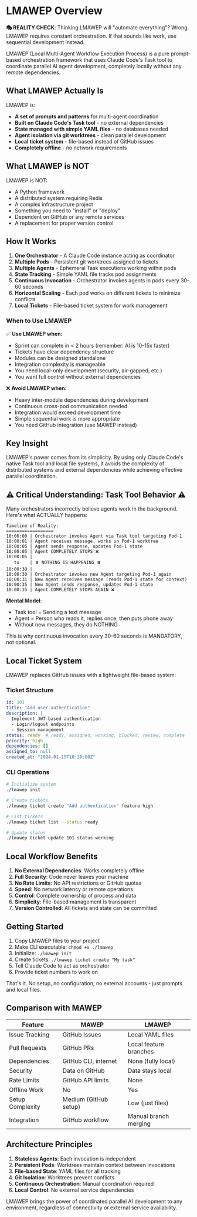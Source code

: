 # LMAWEP Overview

**🎭 REALITY CHECK**: Thinking LMAWEP will "automate everything"? Wrong. LMAWEP requires constant orchestration. If that sounds like work, use sequential development instead.

LMAWEP (Local Multi-Agent Workflow Execution Process) is a pure prompt-based orchestration framework that uses Claude Code's Task tool to coordinate parallel AI agent development, completely locally without any remote dependencies.

## What LMAWEP Actually Is

LMAWEP is:
- **A set of prompts and patterns** for multi-agent coordination
- **Built on Claude Code's Task tool** - no external dependencies
- **State managed with simple YAML files** - no databases needed
- **Agent isolation via git worktrees** - clean parallel development
- **Local ticket system** - file-based instead of GitHub issues
- **Completely offline** - no network requirements

## What LMAWEP is NOT

LMAWEP is NOT:
- A Python framework
- A distributed system requiring Redis
- A complex infrastructure project
- Something you need to "install" or "deploy"
- Dependent on GitHub or any remote services
- A replacement for proper version control

## How It Works

1. **One Orchestrator** - A Claude Code instance acting as coordinator
2. **Multiple Pods** - Persistent git worktrees assigned to tickets
3. **Multiple Agents** - Ephemeral Task executions working within pods
4. **State Tracking** - Simple YAML file tracks pod assignments
5. **Continuous Invocation** - Orchestrator invokes agents in pods every 30-60 seconds
6. **Horizontal Scaling** - Each pod works on different tickets to minimize conflicts
7. **Local Tickets** - File-based ticket system for work management

### When to Use LMAWEP

✅ **Use LMAWEP when:**
- Sprint can complete in < 2 hours (remember: AI is 10-15x faster)
- Tickets have clear dependency structure  
- Modules can be designed standalone
- Integration complexity is manageable
- You need local-only development (security, air-gapped, etc.)
- You want full control without external dependencies

❌ **Avoid LMAWEP when:**
- Heavy inter-module dependencies during development
- Continuous cross-pod communication needed
- Integration would exceed development time
- Simple sequential work is more appropriate
- You need GitHub integration (use MAWEP instead)

## Key Insight

LMAWEP's power comes from its simplicity. By using only Claude Code's native Task tool and local file systems, it avoids the complexity of distributed systems and external dependencies while achieving effective parallel coordination.

## ⚠️ Critical Understanding: Task Tool Behavior ⚠️

Many orchestrators incorrectly believe agents work in the background. Here's what ACTUALLY happens:

```
Timeline of Reality:
==================
10:00:00 | Orchestrator invokes Agent via Task tool targeting Pod-1
10:00:01 | Agent receives message, works in Pod-1 worktree
10:00:05 | Agent sends response, updates Pod-1 state
10:00:05 | Agent COMPLETELY STOPS ❌
10:00:05 | 
   to    | ⏸️ NOTHING IS HAPPENING ⏸️
10:00:30 | 
10:00:30 | Orchestrator invokes new Agent targeting Pod-1 again  
10:00:31 | New Agent receives message (reads Pod-1 state for context)
10:00:35 | New Agent sends response, updates Pod-1 state
10:00:35 | Agent COMPLETELY STOPS AGAIN ❌
```

**Mental Model**:
- Task tool = Sending a text message
- Agent = Person who reads it, replies once, then puts phone away
- Without new messages, they do NOTHING

This is why continuous invocation every 30-60 seconds is MANDATORY, not optional.

## Local Ticket System

LMAWEP replaces GitHub issues with a lightweight file-based system:

### Ticket Structure
```yaml
id: 101
title: "Add user authentication"
description: |
  Implement JWT-based authentication
  - Login/logout endpoints
  - Session management
status: ready  # ready, assigned, working, blocked, review, complete
priority: high
dependencies: []
assigned_to: null
created_at: "2024-01-15T10:30:00Z"
```

### CLI Operations
```bash
# Initialize system
./lmawep init

# Create tickets
./lmawep ticket create "Add authentication" feature high

# List tickets
./lmawep ticket list --status ready

# Update status
./lmawep ticket update 101 status working
```

## Local Workflow Benefits

1. **No External Dependencies**: Works completely offline
2. **Full Security**: Code never leaves your machine
3. **No Rate Limits**: No API restrictions or GitHub quotas
4. **Speed**: No network latency or remote operations
5. **Control**: Complete ownership of process and data
6. **Simplicity**: File-based management is transparent
7. **Version Controlled**: All tickets and state can be committed

## Getting Started

1. Copy LMAWEP files to your project
2. Make CLI executable: `chmod +x ./lmawep`
3. Initialize: `./lmawep init`
4. Create tickets: `./lmawep ticket create "My task"`
5. Tell Claude Code to act as orchestrator
6. Provide ticket numbers to work on

That's it. No setup, no configuration, no external accounts - just prompts and local files.

## Comparison with MAWEP

| Feature | MAWEP | LMAWEP |
|---------|-------|---------|
| Issue Tracking | GitHub Issues | Local YAML files |
| Pull Requests | GitHub PRs | Local feature branches |
| Dependencies | GitHub CLI, internet | None (fully local) |
| Security | Data on GitHub | Data stays local |
| Rate Limits | GitHub API limits | None |
| Offline Work | No | Yes |
| Setup Complexity | Medium (GitHub setup) | Low (just files) |
| Integration | GitHub workflow | Manual branch merging |

## Architecture Principles

1. **Stateless Agents**: Each invocation is independent
2. **Persistent Pods**: Worktrees maintain context between invocations
3. **File-based State**: YAML files for all tracking
4. **Git Isolation**: Worktrees prevent conflicts
5. **Continuous Orchestration**: Manual coordination required
6. **Local Control**: No external service dependencies

LMAWEP brings the power of coordinated parallel AI development to any environment, regardless of connectivity or external service availability.